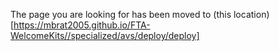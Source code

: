 The page you are looking for has been moved to (this location)[https://mbrat2005.github.io/FTA-WelcomeKits//specialized/avs/deploy/deploy]
